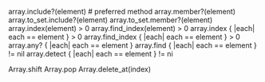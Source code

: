 array.include?(element) # preferred method
array.member?(element)
array.to_set.include?(element)
array.to_set.member?(element)
array.index(element) > 0
array.find_index(element) > 0
array.index { |each| each == element } > 0
array.find_index { |each| each == element } > 0
array.any? { |each| each == element }
array.find { |each| each == element } != nil
array.detect { |each| each == element } != ni

Array.shift
Array.pop
Array.delete_at(index)
